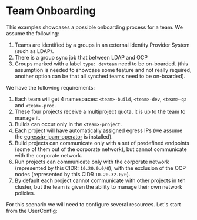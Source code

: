 # Team Onboarding

This examples showcases a possible onboarding process for a team. We assume the following:

1. Teams are identified by a groups in an external Identity Provider System (such as LDAP).  
2. There is a group sync job that between LDAP and OCP
3. Groups marked with a label `type: devteam` need to be on-boarded. (this assumption is needed to showcase some feature and not really required, another option can be that all synched teams need to be on-boarded).

We have the following requirements:

1. Each team will get 4 namespaces: `<team>-build`, `<team>-dev`, `<team>-qa` and `<team>-prod`.
2. These four projects receive a multiproject quota, it is up to the team to manage it.
3. Builds can occur only in the `<team>-project`.
4. Each project will have automatically assigned egress IPs (we assume the [egressip-ipam-operator]() is installed).
5. Build projects can communicate only with a set of predefined endpoints (some of them out of the corporate network), but cannot communicate with the corporate network.
6. Run projects can communicate only with the corporate network (represented by this CIDR: `10.20.0.0/0`), with the exclusion of the OCP nodes (represented by this CIDR `10.20.32.0/0`).
7. By default each project cannot communicate with other projects in teh cluster, but the team is given the ability to manage their own network policies.

For this scenario we will need to configure several resources. Let's start from the UserConfig:


